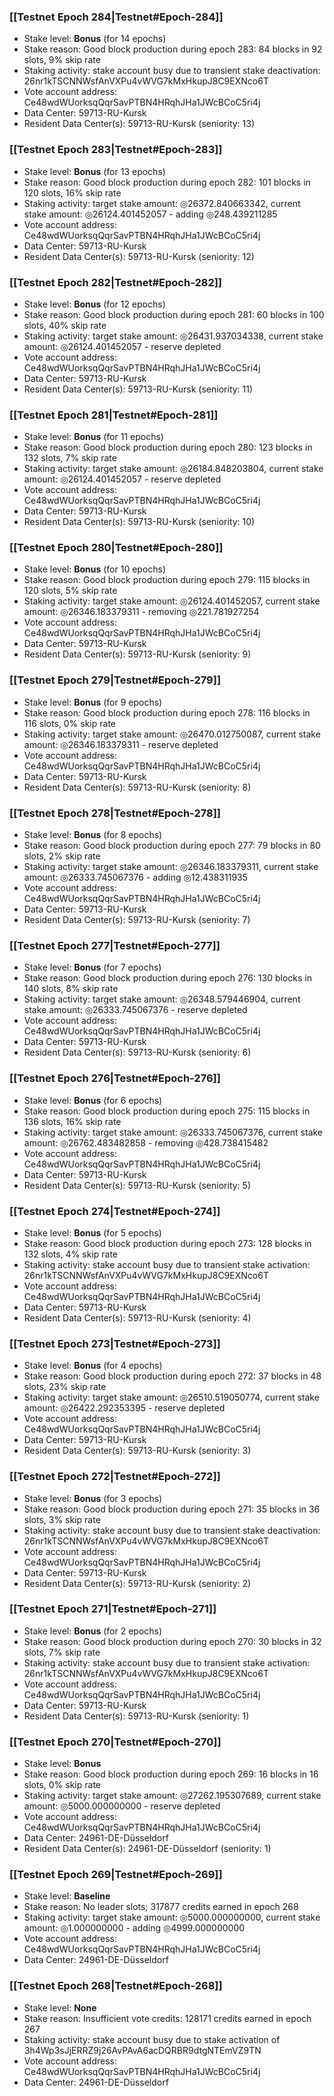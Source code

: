 ### [[Testnet Epoch 284|Testnet#Epoch-284]]
* Stake level: **Bonus** (for 14 epochs)
* Stake reason: Good block production during epoch 283: 84 blocks in 92 slots, 9% skip rate
* Staking activity: stake account busy due to transient stake deactivation: 26nr1kTSCNNWsfAnVXPu4vWVG7kMxHkupJ8C9EXNco6T
* Vote account address: Ce48wdWUorksqQqrSavPTBN4HRqhJHa1JWcBCoC5ri4j
* Data Center: 59713-RU-Kursk
* Resident Data Center(s): 59713-RU-Kursk (seniority: 13)
### [[Testnet Epoch 283|Testnet#Epoch-283]]
* Stake level: **Bonus** (for 13 epochs)
* Stake reason: Good block production during epoch 282: 101 blocks in 120 slots, 16% skip rate
* Staking activity: target stake amount: ◎26372.840663342, current stake amount: ◎26124.401452057 - adding ◎248.439211285
* Vote account address: Ce48wdWUorksqQqrSavPTBN4HRqhJHa1JWcBCoC5ri4j
* Data Center: 59713-RU-Kursk
* Resident Data Center(s): 59713-RU-Kursk (seniority: 12)
### [[Testnet Epoch 282|Testnet#Epoch-282]]
* Stake level: **Bonus** (for 12 epochs)
* Stake reason: Good block production during epoch 281: 60 blocks in 100 slots, 40% skip rate
* Staking activity: target stake amount: ◎26431.937034338, current stake amount: ◎26124.401452057 - reserve depleted
* Vote account address: Ce48wdWUorksqQqrSavPTBN4HRqhJHa1JWcBCoC5ri4j
* Data Center: 59713-RU-Kursk
* Resident Data Center(s): 59713-RU-Kursk (seniority: 11)
### [[Testnet Epoch 281|Testnet#Epoch-281]]
* Stake level: **Bonus** (for 11 epochs)
* Stake reason: Good block production during epoch 280: 123 blocks in 132 slots, 7% skip rate
* Staking activity: target stake amount: ◎26184.848203804, current stake amount: ◎26124.401452057 - reserve depleted
* Vote account address: Ce48wdWUorksqQqrSavPTBN4HRqhJHa1JWcBCoC5ri4j
* Data Center: 59713-RU-Kursk
* Resident Data Center(s): 59713-RU-Kursk (seniority: 10)
### [[Testnet Epoch 280|Testnet#Epoch-280]]
* Stake level: **Bonus** (for 10 epochs)
* Stake reason: Good block production during epoch 279: 115 blocks in 120 slots, 5% skip rate
* Staking activity: target stake amount: ◎26124.401452057, current stake amount: ◎26346.183379311 - removing ◎221.781927254
* Vote account address: Ce48wdWUorksqQqrSavPTBN4HRqhJHa1JWcBCoC5ri4j
* Data Center: 59713-RU-Kursk
* Resident Data Center(s): 59713-RU-Kursk (seniority: 9)
### [[Testnet Epoch 279|Testnet#Epoch-279]]
* Stake level: **Bonus** (for 9 epochs)
* Stake reason: Good block production during epoch 278: 116 blocks in 116 slots, 0% skip rate
* Staking activity: target stake amount: ◎26470.012750087, current stake amount: ◎26346.183379311 - reserve depleted
* Vote account address: Ce48wdWUorksqQqrSavPTBN4HRqhJHa1JWcBCoC5ri4j
* Data Center: 59713-RU-Kursk
* Resident Data Center(s): 59713-RU-Kursk (seniority: 8)
### [[Testnet Epoch 278|Testnet#Epoch-278]]
* Stake level: **Bonus** (for 8 epochs)
* Stake reason: Good block production during epoch 277: 79 blocks in 80 slots, 2% skip rate
* Staking activity: target stake amount: ◎26346.183379311, current stake amount: ◎26333.745067376 - adding ◎12.438311935
* Vote account address: Ce48wdWUorksqQqrSavPTBN4HRqhJHa1JWcBCoC5ri4j
* Data Center: 59713-RU-Kursk
* Resident Data Center(s): 59713-RU-Kursk (seniority: 7)
### [[Testnet Epoch 277|Testnet#Epoch-277]]
* Stake level: **Bonus** (for 7 epochs)
* Stake reason: Good block production during epoch 276: 130 blocks in 140 slots, 8% skip rate
* Staking activity: target stake amount: ◎26348.579446904, current stake amount: ◎26333.745067376 - reserve depleted
* Vote account address: Ce48wdWUorksqQqrSavPTBN4HRqhJHa1JWcBCoC5ri4j
* Data Center: 59713-RU-Kursk
* Resident Data Center(s): 59713-RU-Kursk (seniority: 6)
### [[Testnet Epoch 276|Testnet#Epoch-276]]
* Stake level: **Bonus** (for 6 epochs)
* Stake reason: Good block production during epoch 275: 115 blocks in 136 slots, 16% skip rate
* Staking activity: target stake amount: ◎26333.745067376, current stake amount: ◎26762.483482858 - removing ◎428.738415482
* Vote account address: Ce48wdWUorksqQqrSavPTBN4HRqhJHa1JWcBCoC5ri4j
* Data Center: 59713-RU-Kursk
* Resident Data Center(s): 59713-RU-Kursk (seniority: 5)
### [[Testnet Epoch 274|Testnet#Epoch-274]]
* Stake level: **Bonus** (for 5 epochs)
* Stake reason: Good block production during epoch 273: 128 blocks in 132 slots, 4% skip rate
* Staking activity: stake account busy due to transient stake activation: 26nr1kTSCNNWsfAnVXPu4vWVG7kMxHkupJ8C9EXNco6T
* Vote account address: Ce48wdWUorksqQqrSavPTBN4HRqhJHa1JWcBCoC5ri4j
* Data Center: 59713-RU-Kursk
* Resident Data Center(s): 59713-RU-Kursk (seniority: 4)
### [[Testnet Epoch 273|Testnet#Epoch-273]]
* Stake level: **Bonus** (for 4 epochs)
* Stake reason: Good block production during epoch 272: 37 blocks in 48 slots, 23% skip rate
* Staking activity: target stake amount: ◎26510.519050774, current stake amount: ◎26422.292353395 - reserve depleted
* Vote account address: Ce48wdWUorksqQqrSavPTBN4HRqhJHa1JWcBCoC5ri4j
* Data Center: 59713-RU-Kursk
* Resident Data Center(s): 59713-RU-Kursk (seniority: 3)
### [[Testnet Epoch 272|Testnet#Epoch-272]]
* Stake level: **Bonus** (for 3 epochs)
* Stake reason: Good block production during epoch 271: 35 blocks in 36 slots, 3% skip rate
* Staking activity: stake account busy due to transient stake deactivation: 26nr1kTSCNNWsfAnVXPu4vWVG7kMxHkupJ8C9EXNco6T
* Vote account address: Ce48wdWUorksqQqrSavPTBN4HRqhJHa1JWcBCoC5ri4j
* Data Center: 59713-RU-Kursk
* Resident Data Center(s): 59713-RU-Kursk (seniority: 2)
### [[Testnet Epoch 271|Testnet#Epoch-271]]
* Stake level: **Bonus** (for 2 epochs)
* Stake reason: Good block production during epoch 270: 30 blocks in 32 slots, 7% skip rate
* Staking activity: stake account busy due to transient stake activation: 26nr1kTSCNNWsfAnVXPu4vWVG7kMxHkupJ8C9EXNco6T
* Vote account address: Ce48wdWUorksqQqrSavPTBN4HRqhJHa1JWcBCoC5ri4j
* Data Center: 59713-RU-Kursk
* Resident Data Center(s): 59713-RU-Kursk (seniority: 1)
### [[Testnet Epoch 270|Testnet#Epoch-270]]
* Stake level: **Bonus**
* Stake reason: Good block production during epoch 269: 16 blocks in 16 slots, 0% skip rate
* Staking activity: target stake amount: ◎27262.195307689, current stake amount: ◎5000.000000000 - reserve depleted
* Vote account address: Ce48wdWUorksqQqrSavPTBN4HRqhJHa1JWcBCoC5ri4j
* Data Center: 24961-DE-Düsseldorf
* Resident Data Center(s): 24961-DE-Düsseldorf (seniority: 1)
### [[Testnet Epoch 269|Testnet#Epoch-269]]
* Stake level: **Baseline**
* Stake reason: No leader slots; 317877 credits earned in epoch 268
* Staking activity: target stake amount: ◎5000.000000000, current stake amount: ◎1.000000000 - adding ◎4999.000000000
* Vote account address: Ce48wdWUorksqQqrSavPTBN4HRqhJHa1JWcBCoC5ri4j
* Data Center: 24961-DE-Düsseldorf
### [[Testnet Epoch 268|Testnet#Epoch-268]]
* Stake level: **None**
* Stake reason: Insufficient vote credits: 128171 credits earned in epoch 267
* Staking activity: stake account busy due to stake activation of 3h4Wp3sJjERRZ9j26AvPAvA6acDQRBR9dtgNTEmVZ9TN
* Vote account address: Ce48wdWUorksqQqrSavPTBN4HRqhJHa1JWcBCoC5ri4j
* Data Center: 24961-DE-Düsseldorf